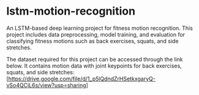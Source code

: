 # lstm-motion-recognition
An LSTM-based deep learning project for fitness motion recognition. This project includes data preprocessing, model training, and evaluation for classifying fitness motions such as back exercises, squats, and side stretches.

The dataset required for this project can be accessed through the link below. It contains motion data with joint keypoints for back exercises, squats, and side stretches:
[https://drive.google.com/file/d/1_p5lQdndZrHSetkxgaryQ-vSo4QCjL6s/view?usp=sharing]
